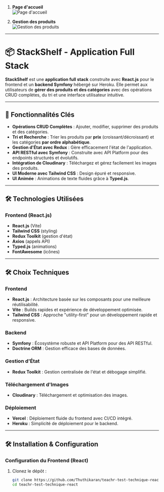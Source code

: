 1. **Page d'accueil**  
   ![Page d'accueil](https://res.cloudinary.com/drxas1wpe/image/upload/v1740773253/Screenshot_2025-02-28_at_20.49.10_msobba.png)

2. **Gestion des produits**  
   ![Gestion des produits](https://res.cloudinary.com/drxas1wpe/image/upload/v1740773253/Screenshot_2025-02-28_at_21.06.44_hqoacl.png)

---

# 📦 StackShelf - Application Full Stack

**StackShelf** est une **application full stack** construite avec **React.js** pour le frontend et un **backend Symfony** hébergé sur Heroku. Elle permet aux utilisateurs de **gérer des produits et des catégories** avec des opérations CRUD complètes, du tri et une interface utilisateur intuitive.

---

## 🚀 Fonctionnalités Clés

- **Opérations CRUD Complètes** : Ajouter, modifier, supprimer des produits et des catégories.
- **Tri et Recherche** : Trier les produits par **prix** (croissant/décroissant) et les catégories **par ordre alphabétique**.
- **Gestion d'État avec Redux** : Gère efficacement l'état de l'application.
- **API RESTful avec Symfony** : Construite avec API Platform pour des endpoints structurés et évolutifs.
- **Intégration de Cloudinary** : Téléchargez et gérez facilement les images des produits.
- **UI Moderne avec Tailwind CSS** : Design épuré et responsive.
- **UI Animée** : Animations de texte fluides grâce à **Typed.js**.

---

## 🛠️ Technologies Utilisées

### **Frontend (React.js)**
- **React.js** (Vite)
- **Tailwind CSS** (styling)
- **Redux Toolkit** (gestion d'état)
- **Axios** (appels API)
- **Typed.js** (animations)
- **FontAwesome** (icônes)

---

## 🛠️ Choix Techniques

### Frontend
- **React.js** : Architecture basée sur les composants pour une meilleure réutilisabilité.
- **Vite** : Builds rapides et expérience de développement optimisée.
- **Tailwind CSS** : Approche "utility-first" pour un développement rapide et responsive.

### Backend
- **Symfony** : Écosystème robuste et API Platform pour des API RESTful.
- **Doctrine ORM** : Gestion efficace des bases de données.

### Gestion d'État
- **Redux Toolkit** : Gestion centralisée de l'état et débogage simplifié.

### Téléchargement d'Images
- **Cloudinary** : Téléchargement et optimisation des images.

### Déploiement
- **Vercel** : Déploiement fluide du frontend avec CI/CD intégré.
- **Heroku** : Simplicité de déploiement pour le backend.

---

## 🛠️ Installation & Configuration

### **Configuration du Frontend (React)**

1. Clonez le dépôt :
   ```bash
   git clone https://github.com/Thuthikaran/teachr-test-technique-react.git
   cd teachr-test-technique-react
